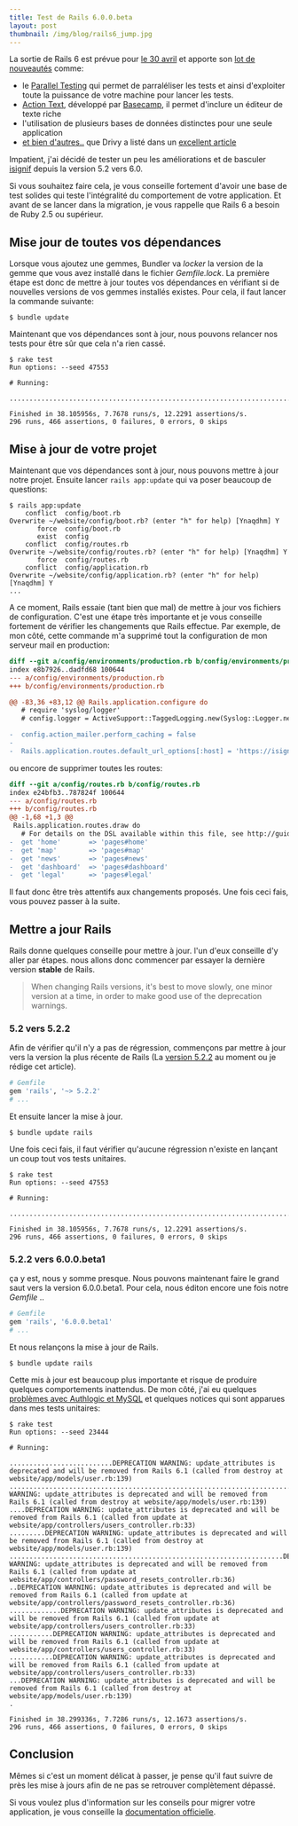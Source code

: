 ```yaml
---
title: Test de Rails 6.0.0.beta
layout: post
thumbnail: /img/blog/rails6_jump.jpg
---
```

La sortie de Rails 6 est prévue pour [le 30 avril](https://weblog.rubyonrails.org/2018/12/20/timeline-for-the-release-of-Rails-6-0/) et apporte son [lot de nouveautés](https://edgeguides.rubyonrails.org/6_0_release_notes.html) comme:

- le [Parallel Testing](https://edgeguides.rubyonrails.org/testing.html#parallel-testing) qui permet de parraléliser les tests et ainsi d'exploiter toute la puissance de votre machine pour lancer les tests.
- [Action Text](https://edgeguides.rubyonrails.org/action_text_overview.html), développé par [Basecamp](https://basecamp.com/), il permet d'inclure un éditeur de texte riche
- l'utilisation de plusieurs bases de données distinctes pour une seule application
- [et bien d'autres..](https://weblog.rubyonrails.org/2019/1/18/Rails-6-0-Action-Mailbox-Action-Text-Multiple-DBs-Parallel-Testing/) que Drivy a listé dans un [excellent article](https://drivy.engineering/rails-6-unnoticed-features/)

Impatient, j'ai décidé de tester un peu les améliorations et de basculer [isignif](https://isignif.fr) depuis la version 5.2 vers 6.0.

Si vous souhaitez faire cela, je vous conseille fortement d'avoir une base de test solides qui teste l'intégralité du comportement de votre application. Et avant de se lancer dans la migration, je vous rappelle que Rails 6 a besoin de Ruby 2.5 ou supérieur.


## Mise  jour de toutes vos dépendances

Lorsque vous ajoutez une gemmes, Bundler va _locker_ la version de la gemme que vous avez installé dans le fichier _Gemfile.lock_. La première étape est donc de mettre à jour toutes vos dépendances en vérifiant si de nouvelles versions de vos gemmes installés existes. Pour cela, il faut lancer la commande suivante:

~~~
$ bundle update
~~~

Maintenant que vos dépendances sont à jour, nous pouvons relancer nos tests pour être sûr que cela n'a rien cassé.

~~~
$ rake test
Run options: --seed 47553

# Running:

........................................................................................................................................................................................................................................................................................................

Finished in 38.105956s, 7.7678 runs/s, 12.2291 assertions/s.
296 runs, 466 assertions, 0 failures, 0 errors, 0 skips
~~~

## Mise à jour de votre projet

Maintenant que vos dépendances sont à jour, nous pouvons mettre à jour notre projet.
Ensuite lancer `rails app:update` qui va poser beaucoup de questions:


~~~
$ rails app:update
    conflict  config/boot.rb
Overwrite ~/website/config/boot.rb? (enter "h" for help) [Ynaqdhm] Y
       force  config/boot.rb
       exist  config
    conflict  config/routes.rb
Overwrite ~/website/config/routes.rb? (enter "h" for help) [Ynaqdhm] Y
       force  config/routes.rb
    conflict  config/application.rb
Overwrite ~/website/config/application.rb? (enter "h" for help) [Ynaqdhm] Y
...
~~~

A ce moment, Rails essaie (tant bien que mal) de mettre à jour vos fichiers de configuration. C'est une étape très importante et je vous conseille fortement de vérifier les changements que Rails effectue. Par exemple, de mon côté, cette commande m'a supprimé tout la configuration de mon serveur mail en production:


~~~diff
diff --git a/config/environments/production.rb b/config/environments/production.rb
index e8b7926..dadfd68 100644
--- a/config/environments/production.rb
+++ b/config/environments/production.rb

@@ -83,36 +83,12 @@ Rails.application.configure do
   # require 'syslog/logger'
   # config.logger = ActiveSupport::TaggedLogging.new(Syslog::Logger.new 'app-name')

-  config.action_mailer.perform_caching = false
-
-  Rails.application.routes.default_url_options[:host] = 'https://isignif.fr'
~~~

ou encore de supprimer toutes les routes:

~~~diff
diff --git a/config/routes.rb b/config/routes.rb
index e24bfb3..787824f 100644
--- a/config/routes.rb
+++ b/config/routes.rb
@@ -1,68 +1,3 @@
 Rails.application.routes.draw do
   # For details on the DSL available within this file, see http://guides.rubyonrails.org/routing.html
-  get 'home'       => 'pages#home'
-  get 'map'        => 'pages#map'
-  get 'news'       => 'pages#news'
-  get 'dashboard'  => 'pages#dashboard'
-  get 'legal'      => 'pages#legal'
~~~

Il faut donc être très attentifs aux changements proposés. Une fois ceci fais, vous pouvez passer à la suite.

## Mettre a jour Rails

Rails donne quelques conseille pour mettre à jour. l'un d'eux conseille d'y aller par étapes. nous allons donc commencer par essayer la dernière version **stable** de Rails.

> When changing Rails versions, it's best to move slowly, one minor version at a time, in order to make good use of the deprecation warnings.

### 5.2 vers 5.2.2


Afin de vérifier qu'il n'y a pas de régression, commençons par mettre à jour vers la version la plus récente de Rails (La [version 5.2.2](https://rubygems.org/gems/rails/versions/5.2.2) au moment ou je rédige cet article).

~~~ruby
# Gemfile
gem 'rails', '~> 5.2.2'
# ...
~~~

Et ensuite lancer la mise à jour.

~~~
$ bundle update rails
~~~

Une fois ceci fais, il faut vérifier qu'aucune régression n'existe en lançant un coup tout vos tests unitaires.

~~~
$ rake test
Run options: --seed 47553

# Running:

........................................................................................................................................................................................................................................................................................................

Finished in 38.105956s, 7.7678 runs/s, 12.2291 assertions/s.
296 runs, 466 assertions, 0 failures, 0 errors, 0 skips
~~~


### 5.2.2 vers 6.0.0.beta1

ça y est, nous y somme presque. Nous pouvons maintenant faire le grand saut vers la version 6.0.0.beta1. Pour cela, nous éditon encore une fois notre _Gemfile_ ..

~~~ruby
# Gemfile
gem 'rails', '6.0.0.beta1'
# ...
~~~

Et nous relançons la mise à jour de Rails.

~~~
$ bundle update rails
~~~

Cette mis à jour est beaucoup plus importante et risque de produire quelques comportements inattendus. De mon côté, j'ai eu quelques [problèmes avec Authlogic et MySQL](https://github.com/rails/rails/issues/35264) et quelques notices qui sont apparues dans mes tests unitaires:

~~~
$ rake test
Run options: --seed 23444

# Running:

..........................DEPRECATION WARNING: update_attributes is deprecated and will be removed from Rails 6.1 (called from destroy at website/app/models/user.rb:139)
...................................................................................................................................................DEPRECATION WARNING: update_attributes is deprecated and will be removed from Rails 6.1 (called from destroy at website/app/models/user.rb:139)
....DEPRECATION WARNING: update_attributes is deprecated and will be removed from Rails 6.1 (called from update at website/app/controllers/users_controller.rb:33)
.........DEPRECATION WARNING: update_attributes is deprecated and will be removed from Rails 6.1 (called from destroy at website/app/models/user.rb:139)
.....................................................................DEPRECATION WARNING: update_attributes is deprecated and will be removed from Rails 6.1 (called from update at website/app/controllers/password_resets_controller.rb:36)
..DEPRECATION WARNING: update_attributes is deprecated and will be removed from Rails 6.1 (called from update at website/app/controllers/password_resets_controller.rb:36)
.............DEPRECATION WARNING: update_attributes is deprecated and will be removed from Rails 6.1 (called from update at website/app/controllers/users_controller.rb:33)
...........DEPRECATION WARNING: update_attributes is deprecated and will be removed from Rails 6.1 (called from update at website/app/controllers/users_controller.rb:33)
...........DEPRECATION WARNING: update_attributes is deprecated and will be removed from Rails 6.1 (called from update at website/app/controllers/users_controller.rb:33)
...DEPRECATION WARNING: update_attributes is deprecated and will be removed from Rails 6.1 (called from destroy at website/app/models/user.rb:139)
.

Finished in 38.299336s, 7.7286 runs/s, 12.1673 assertions/s.
296 runs, 466 assertions, 0 failures, 0 errors, 0 skips
~~~

## Conclusion

Mêmes si c'est un moment délicat à passer, je pense qu'il faut suivre de près les mise à jours afin de ne pas se retrouver complètement dépassé.

Si vous voulez plus d'information sur les conseils pour migrer votre application, je vous conseille la [documentation officielle](https://edgeguides.rubyonrails.org/upgrading_ruby_on_rails.html#upgrading-from-rails-5-2-to-rails-6-0).
